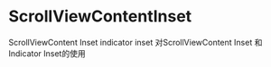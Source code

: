 # ScrollViewContentInset
ScrollViewContent Inset indicator inset
对ScrollViewContent Inset 和 Indicator Inset的使用
